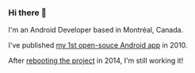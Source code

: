 ### Hi there 👋

I'm an Android Developer based in Montréal, Canada.

I've published [my 1st open-souce Android app](https://github.com/mmathieum/montrealtransit-for-android) in 2010.

After [rebooting the project](https://github.com/mtransitapps) in 2014, I'm still working it!

<!--
**mmathieum/mmathieum** is a ✨ _special_ ✨ repository because its `README.md` (this file) appears on your GitHub profile.

Here are some ideas to get you started:

- 🔭 I’m currently working on ...
- 🌱 I’m currently learning ...
- 👯 I’m looking to collaborate on ...
- 🤔 I’m looking for help with ...
- 💬 Ask me about ...
- 📫 How to reach me: ...
- 😄 Pronouns: ...
- ⚡ Fun fact: ...
-->
